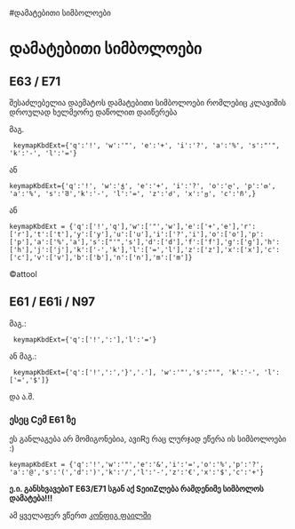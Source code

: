 #დამატებითი სიმბოლოები
# დამატებითი სიმბოლოები #
## E63 / E71 ##
შესაძლებელია დაემატოს დამატებითი სიმბოლოები რომლებიც კლავიშის დროულად ხელმეორე დაწოლით დაიწერება

მაგ.

```
 keymapKbdExt={'q':'!', 'w':'"', 'e':'+', 'i':'?', 'a':'%', 's':"'", 'k':'-', 'l':'='}
```

ან

```
keymapKbdExt={'q':'!', 'w':'ჭ', 'e':'+', 'i':'?', 'o':'ღ', 'p':'თ', 'a':'%', 's':'შ','k':'-', 'l':'=', 'z':'ძ', 'x':'ჟ', 'c':'ჩ',}
```
ან
```
keymapKbdExt = {'q':['!','q'],'w':['"','w'],'e':['+','e'],'r':['r'],'t':['t'],'y':['y'],'u':['u'],'i':['?','i'],'o':['o'],'p':['p'],'a':['%','a'],'s':["'",'s'],'d':['d'],'f':['f'],'g':['g'],'h':['h'],'j':['j'],'k':['-','k'],'l':['=','l'],'z':['z'],'x':['x'],'c':['c'],'v':['v'],'b':['b'],'n':['n'],'m':['m']} 
```
©attool


## E61 / E61i / N97 ##
მაგ.:
```
 keymapKbdExt={'q':['!',':'],'l':'='}
```

ან მაგ.:

```
 keymapKbdExt={'q':['!',':','}','.'], 'w':'"','s':"'", 'k':'-', 'l':['=','$']}
```

და ა.შ.
### ესეც Cემ E61 ზე ###
ეს განლაგება არ მომიგონებია, ავიRე რაც ლურჯად ეწერა ის სიმბოლოები :)
```
keymapKbdExt = {'q':'!','w':'"','e':'&','i':'=','o':'%','p':'?', 'a':'@','s':'(','d':')','k':'/','l':'-','z':'€','x':'$','c':'+'}
```


**ე.ი. განსხვავებიT  E63/E71 სგან აქ SეიიZლება რამდენიმე სიმბოლოს დამატება!!!**

ამ ყველაფერ ვწერთ [კონფიგ ფაილში](http://code.google.com/p/geoinput/wiki/config)